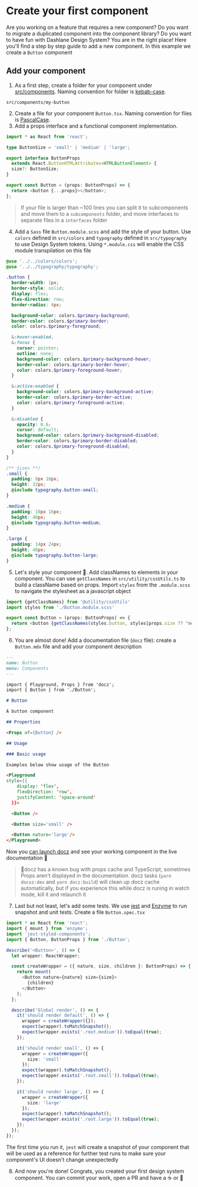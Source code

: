 # Create your first component

Are you working on a feature that requires a new component? Do you want to migrate a duplicated component into the component library? Do you want to have fun with Dashlane Design System? You are in the right place! Here you'll find a step by step guide to add a new component. In this example we create a `Button` component

## Add your component

1. As a first step, create a folder for your component under [src/components](../src/components). Naming convention for folder is [kebab-case](https://en.wiktionary.org/wiki/kebab_case).

```
src/components/my-button
```

2. Create a file for your component `Button.tsx`. Naming convention for files is [PascalCase](https://en.wiktionary.org/wiki/Pascal_case#English).
3. Add a props interface and a functional component implementation.

```typescript jsx
import * as React from 'react';

type ButtonSize = 'small' | 'medium' | 'large';

export interface ButtonProps
  extends React.ButtonHTMLAttributes<HTMLButtonElement> {
  size?: ButtonSize;
}

export const Button = (props: ButtonProps) => {
  return <button {...props}></button>;
};
```

> If your file is larger than ~100 lines you can split it to subcomponents and move them to a `subcomponents` folder, and move interfaces to separate files in a `interfaces` folder

4. Add a `Sass` file `Button.module.scss` and add the style of your button. Use `colors` defined in `src/colors` and `typography` defined in `src/typography` to use Design System tokens. Using `*.module.css` will enable the CSS module transpilation on this file

```scss
@use '../../colors/colors';
@use '../../typography/typography';

.button {
  border-width: 1px;
  border-style: solid;
  display: flex;
  flex-direction: row;
  border-radius: 4px;

  background-color: colors.$primary-background;
  border-color: colors.$primary-border;
  color: colors.$primary-foreground;

  &:hover:enabled,
  &:focus {
    cursor: pointer;
    outline: none;
    background-color: colors.$primary-background-hover;
    border-color: colors.$primary-border-hover;
    color: colors.$primary-foreground-hover;
  }

  &:active:enabled {
    background-color: colors.$primary-background-active;
    border-color: colors.$primary-border-active;
    color: colors.$primary-foreground-active;
  }

  &:disabled {
    opacity: 0.6;
    cursor: default;
    background-color: colors.$primary-background-disabled;
    border-color: colors.$primary-border-disabled;
    color: colors.$primary-foreground-disabled;
  }
}

/** Sizes **/
.small {
  padding: 8px 16px;
  height: 32px;
  @include typography.button-small;
}

.medium {
  padding: 10px 16px;
  height: 40px;
  @include typography.button-medium;
}

.large {
  padding: 14px 24px;
  height: 48px;
  @include typography.button-large;
}
```

5. Let's style your component 🎨. Add classNames to elements in your component. You can use `getClassNames` in `src/utility/cssUtils.ts` to build a className based on props. Import `styles` from the `.module.scss` to navigate the stylesheet as a javascript object

```typescript jsx
import {getClassNames} from '@utility/cssUtils'
import styles from './Button.module.scss'

export const Button = (props: ButtonProps) => {
  return <button {getClassNames(styles.button, styles[props.size ?? "medium"]) {...props}></button>;
};
```

6. You are almost done! Add a documentation file (`docz` file): create a `Button.mdx` file and add your component description

```md
---
name: Button
menu: Components
---

import { Playground, Props } from 'docz';
import { Button } from './Button';

# Button

A button component

## Properties

<Props of={Button} />

## Usage

### Basic usage

Examples below show usage of the Button

<Playground
style={{
    display: 'flex',
    flexDirection: 'row',
    justifyContent: 'space-around'
  }}>

  <Button />

  <Button size='small' />

  <Button nature='large'/>
</Playground>
```

Now you [can launch docz](../CONTRIBUTING.md#developing-on-docz) and see your working component in the live documentation 🎉

> 🐞docz has a known bug with props cache and TypeScript, sometimes Props aren't displayed in the documentation. docz tasks (`yarn docoz:dev` and `yarn docz:build`) will clean up docz cache automatically, but if you experience this while docz is runing in watch mode, kill it and relaunch it

7. Last but not least, let's add some tests. We use [jest](https://jestjs.io/) and [Enzyme](https://enzymejs.github.io/enzyme/) to run snapshot and unit tests. Create a file `Button.spec.tsx`

```typescript jsx
import * as React from 'react';
import { mount } from 'enzyme';
import 'jest-styled-components';
import { Button, ButtonProps } from './Button';

describe('<Button>', () => {
  let wrapper: ReactWrapper;

  const createWrapper = ({ nature, size, children }: ButtonProps) => {
    return mount(
      <Button nature={nature} size={size}>
        {children}
      </Button>
    );
  };

  describe('Global render', () => {
    it('should render default', () => {
      wrapper = createWrapper({});
      expect(wrapper).toMatchSnapshot();
      expect(wrapper.exists('.root.medium')).toEqual(true);
    });

    it('should render small', () => {
      wrapper = createWrapper({
        size: 'small'
      });
      expect(wrapper).toMatchSnapshot();
      expect(wrapper.exists('.root.small')).toEqual(true);
    });

    it('should render large', () => {
      wrapper = createWrapper({
        size: 'large'
      });
      expect(wrapper).toMatchSnapshot();
      expect(wrapper.exists('.root.large')).toEqual(true);
    });
  });
});
```

The first time you run it, `jest` will create a snapshot of your component that will be used as a reference for further test runs to make sure your component's UI doesn't change unexpectedly

8. And now you're done! Congrats, you created your first design system component. You can commit your work, open a PR and have a ☕️ or 🍺
